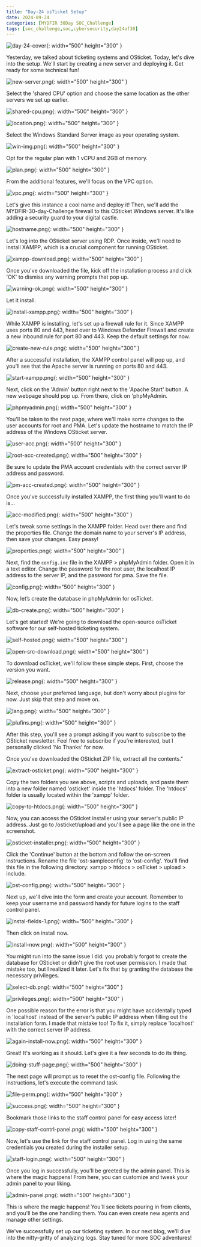 ```yaml
---
title: "Day-24 osTicket Setup"
date: 2024-09-24
categories: [MYDFIR 30Day SOC_Challenge]
tags: [soc_challenge,soc,cybersecurity,day24of30]
---
```




![day-24-cover](/assets/OsTicket/day-24-cover.png){: width="500" height="300" }

Yesterday, we talked about ticketing systems and OSticket. Today, let's dive into the setup. We'll start by creating a new server and deploying it. Get ready for some technical fun!

![new-server.png](/assets/OsTicket/new-server.png){: width="500" height="300" }

Select the 'shared CPU' option and choose the same location as the other servers we set up earlier.

![shared-cpu.png](/assets/OsTicket/shared-cpu.png){: width="500" height="300" }

![location.png](/assets/OsTicket/location.png){: width="500" height="300" }

Select the Windows Standard Server image as your operating system.

![win-img.png](/assets/OsTicket/win-img.png){: width="500" height="300" }

Opt for the regular plan with 1 vCPU and 2GB of memory.

![plan.png](/assets/OsTicket/plan.png){: width="500" height="300" }

From the additional features, we'll focus on the VPC option.

![vpc.png](/assets/OsTicket/vpc.png){: width="500" height="300" }

Let's give this instance a cool name and deploy it! Then, we'll add the MYDFIR-30-day-Challenge firewall to this OSticket Windows server. It's like adding a security guard to your digital castle.

![hostname.png](/assets/OsTicket/hostname.png){: width="500" height="300" }

Let's log into the OSticket server using RDP. Once inside, we'll need to install XAMPP, which is a crucial component for running OSticket.

![xampp-download.png](/assets/OsTicket/xampp-download.png){: width="500" height="300" }

Once you've downloaded the file, kick off the installation process and click 'OK' to dismiss any warning prompts that pop up.

![warning-ok.png](/assets/OsTicket/warning-ok.png){: width="500" height="300" }

Let it install.

![install-xampp.png](/assets/OsTicket/install-xampp.png){: width="500" height="300" }

While XAMPP is installing, let's set up a firewall rule for it. Since XAMPP uses ports 80 and 443, head over to Windows Defender Firewall and create a new inbound rule for port 80 and 443. Keep the default settings for now.

![create-new-rule.png](/assets/OsTicket/create-new-rule.png){: width="500" height="300" }

After a successful installation, the XAMPP control panel will pop up, and you'll see that the Apache server is running on ports 80 and 443. 

![start-xampp.png](/assets/OsTicket/start-xampp.png){: width="500" height="300" }

Next, click on the 'Admin' button right next to the 'Apache Start' button. A new webpage should pop up. From there, click on 'phpMyAdmin.

![phpmyadmin.png](/assets/OsTicket/phpmyadmin.png){: width="500" height="300" }

You'll be taken to the next page, where we'll make some changes to the user accounts for root and PMA. Let's update the hostname to match the IP address of the Windows OSticket server.

![user-acc.png](/assets/OsTicket/user-acc.png){: width="500" height="300" }

![root-acc-created.png](/assets/OsTicket/root-acc-created.png){: width="500" height="300" }

Be sure to update the PMA account credentials with the correct server IP address and password.

![pm-acc-created.png](/assets/OsTicket/pm-acc-created.png){: width="500" height="300" }

Once you've successfully installed XAMPP, the first thing you'll want to do is…

![acc-modified.png](/assets/OsTicket/acc-modified.png){: width="500" height="300" }

Let's tweak some settings in the XAMPP folder. Head over there and find the properties file. Change the domain name to your server's IP address, then save your changes. Easy peasy!

![properties.png](/assets/OsTicket/properties.png){: width="500" height="300" }

Next, find the `config.inc` file in the XAMPP > phpMyAdmin folder. Open it in a text editor. Change the password for the root user, the localhost IP address to the server IP, and the password for pma. Save the file.

![config.png](/assets/OsTicket/config.png){: width="500" height="300" }

Now, let’s create the database in phpMyAdmin for osTicket.

![db-create.png](/assets/OsTicket/db-create.png){: width="500" height="300" }

Let's get started! We're going to download the open-source osTicket software for our self-hosted ticketing system. 

![self-hosted.png](/assets/OsTicket/self-hosted.png){: width="500" height="300" }

![open-src-download.png](/assets/OsTicket/open-src-download.png){: width="500" height="300" }

To download osTicket, we'll follow these simple steps. First, choose the version you want. 

![release.png](/assets/OsTicket/release.png){: width="500" height="300" }

Next, choose your preferred language, but don't worry about plugins for now. Just skip that step and move on.

![lang.png](/assets/OsTicket/lang.png){: width="500" height="300" }

![plufins.png](/assets/OsTicket/plufins.png){: width="500" height="300" }

After this step, you'll see a prompt asking if you want to subscribe to the OSticket newsletter. Feel free to subscribe if you're interested, but I personally clicked 'No Thanks' for now.

Once you've downloaded the OSticket ZIP file, extract all the contents."

![extract-osticket.png](/assets/OsTicket/extract-osticket.png){: width="500" height="300" }

Copy the two folders you see above, scripts and uploads, and paste them into a new folder named 'osticket' inside the 'htdocs' folder. The 'htdocs' folder is usually located within the 'xampp' folder.

![copy-to-htdocs.png](/assets/OsTicket/copy-to-htdocs.png){: width="500" height="300" }

Now, you can access the OSticket installer using your server's public IP address. Just go to <server-ip>/osticket/upload and you'll see a page like the one in the screenshot.

![osticket-installer.png](/assets/OsTicket/osticket-installer.png){: width="500" height="300" }

Click the 'Continue' button at the bottom and follow the on-screen instructions. Rename the file 'ost-sampleconfig' to 'ost-config'. You'll find this file in the following directory: xampp > htdocs > osTicket > upload > include.

![ost-config.png](/assets/OsTicket/ost-config.png){: width="500" height="300" }

Next up, we'll dive into the form and create your account. Remember to keep your username and password handy for future logins to the staff control panel.

![instal-fields-1.png](/assets/OsTicket/instal-fields-1.png){: width="500" height="300" }

Then click on install now.

![install-now.png](/assets/OsTicket/install-now.png){: width="500" height="300" }

You might run into the same issue I did: you probably forgot to create the database for OSticket or didn't give the root user permission. I made that mistake too, but I realized it later. Let's fix that by granting the database the necessary privileges.

![select-db.png](/assets/OsTicket/select-db.png){: width="500" height="300" }

![privileges.png](/assets/OsTicket/privileges.png){: width="500" height="300" }

One possible reason for the error is that you might have accidentally typed in 'localhost' instead of the server's public IP address when filling out the installation form. I made that mistake too! To fix it, simply replace 'localhost' with the correct server IP address.

![again-install-now.png](/assets/OsTicket/again-install-now.png){: width="500" height="300" }

Great! It's working as it should. Let's give it a few seconds to do its thing.

![doing-stuff-page.png](/assets/OsTicket/doing-stuff-page.png){: width="500" height="300" }

The next page will prompt us to reset the ost-config file. Following the instructions, let's execute the command task.

![file-perm.png](/assets/OsTicket/file-perm.png){: width="500" height="300" }

![success.png](/assets/OsTicket/success.png){: width="500" height="300" }

Bookmark those links to the staff control panel for easy access later!

![copy-staff-contrl-panel.png](/assets/OsTicket/copy-staff-contrl-panel.png){: width="500" height="300" }

Now, let's use the link for the staff control panel. Log in using the same credentials you created during the installer setup.

![staff-login.png](/assets/OsTicket/staff-login.png){: width="500" height="300" }

Once you log in successfully, you'll be greeted by the admin panel. This is where the magic happens! From here, you can customize and tweak your admin panel to your liking.

![admin-panel.png](/assets/OsTicket/admin-panel.png){: width="500" height="300" }

This is where the magic happens! You'll see tickets pouring in from clients, and you'll be the one handling them. You can even create new agents and manage other settings.

We've successfully set up our ticketing system. In our next blog, we'll dive into the nitty-gritty of analyzing logs. Stay tuned for more SOC adventures!